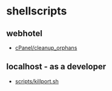 # shellscripts

## webhotel

* [cPanel/cleanup_orphans](./docs/cleanup_orphans.md)

## localhost - as a developer

* [scripts/killport.sh](./docs/killport.md)
